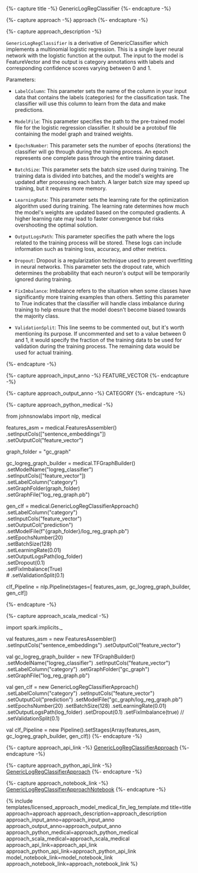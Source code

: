 {%- capture title -%}
GenericLogRegClassifier
{%- endcapture -%}

{%- capture approach -%}
approach
{%- endcapture -%}


{%- capture approach_description -%}

`GenericLogRegClassifier` is a derivative of GenericClassifier which implements a multinomial logistic regression. This is a single layer neural network with the logistic function at the output. The input to the model is FeatureVector and the output is category annotations with labels and corresponding confidence scores varying between 0 and 1.

Parameters:

- `LabelColumn`: This parameter sets the name of the column in your input data that contains the labels (categories) for the classification task. The classifier will use this column to learn from the data and make predictions.

- `ModelFile`: This parameter specifies the path to the pre-trained model file for the logistic regression classifier. It should be a protobuf file containing the model graph and trained weights.

- `EpochsNumber`: This parameter sets the number of epochs (iterations) the classifier will go through during the training process. An epoch represents one complete pass through the entire training dataset.

- `BatchSize`: This parameter sets the batch size used during training. The training data is divided into batches, and the model's weights are updated after processing each batch. A larger batch size may speed up training, but it requires more memory.

- `LearningRate`: This parameter sets the learning rate for the optimization algorithm used during training. The learning rate determines how much the model's weights are updated based on the computed gradients. A higher learning rate may lead to faster convergence but risks overshooting the optimal solution.

- `OutputLogsPath`: This parameter specifies the path where the logs related to the training process will be stored. These logs can include information such as training loss, accuracy, and other metrics.

- `Dropout`: Dropout is a regularization technique used to prevent overfitting in neural networks. This parameter sets the dropout rate, which determines the probability that each neuron's output will be temporarily ignored during training.

- `FixImbalance`: Imbalance refers to the situation when some classes have significantly more training examples than others. Setting this parameter to True indicates that the classifier will handle class imbalance during training to help ensure that the model doesn't become biased towards the majority class.

- `ValidationSplit`: This line seems to be commented out, but it's worth mentioning its purpose. If uncommented and set to a value between 0 and 1, it would specify the fraction of the training data to be used for validation during the training process. The remaining data would be used for actual training.

{%- endcapture -%}

{%- capture approach_input_anno -%}
FEATURE_VECTOR
{%- endcapture -%}

{%- capture approach_output_anno -%}
CATEGORY
{%- endcapture -%}

{%- capture approach_python_medical -%}

from johnsnowlabs import nlp,  medical

features_asm = medical.FeaturesAssembler()\
    .setInputCols(["sentence_embeddings"])\
    .setOutputCol("feature_vector")

graph_folder = "gc_graph"

gc_logreg_graph_builder = medical.TFGraphBuilder()\
    .setModelName("logreg_classifier")\
    .setInputCols(["feature_vector"]) \
    .setLabelColumn("category")\
    .setGraphFolder(graph_folder)\
    .setGraphFile("log_reg_graph.pb")

gen_clf = medical.GenericLogRegClassifierApproach()\
    .setLabelColumn("category")\
    .setInputCols("feature_vector")\
    .setOutputCol("prediction")\
    .setModelFile(f"{graph_folder}/log_reg_graph.pb")\
    .setEpochsNumber(20)\
    .setBatchSize(128)\
    .setLearningRate(0.01)\
    .setOutputLogsPath(log_folder)\
    .setDropout(0.1)\
    .setFixImbalance(True)\
    # .setValidationSplit(0.1)

clf_Pipeline = nlp.Pipeline(stages=[
    features_asm,
    gc_logreg_graph_builder,
    gen_clf])

{%- endcapture -%}


{%- capture approach_scala_medical -%}

import spark.implicits._
  
val features_asm = new FeaturesAssembler()
  .setInputCols("sentence_embeddings")
  .setOutputCol("feature_vector")

val gc_logreg_graph_builder = new TFGraphBuilder()
  .setModelName("logreg_classifier")
  .setInputCols("feature_vector")
  .setLabelColumn("category")
  .setGraphFolder("gc_graph")
  .setGraphFile("log_reg_graph.pb")

val gen_clf = new GenericLogRegClassifierApproach()
  .setLabelColumn("category")
  .setInputCols("feature_vector")
  .setOutputCol("prediction")
  .setModelFile("gc_graph/log_reg_graph.pb")
  .setEpochsNumber(20)
  .setBatchSize(128)
  .setLearningRate(0.01)
  .setOutputLogsPath(log_folder)
  .setDropout(0.1)
  .setFixImbalance(true) // .setValidationSplit(0.1)

val clf_Pipeline = new Pipeline().setStages(Array(features_asm, gc_logreg_graph_builder, gen_clf))
{%- endcapture -%}


{%- capture approach_api_link -%}
[GenericLogRegClassifierApproach](https://nlp.johnsnowlabs.com/licensed/api/com/johnsnowlabs/nlp/annotators/classification/GenericLogRegClassifierApproach.html)
{%- endcapture -%}

{%- capture approach_python_api_link -%}
[GenericLogRegClassifierApproach](https://nlp.johnsnowlabs.com/licensed/api/python/reference/autosummary/sparknlp_jsl/annotator/classification/generic_log_reg_classifier/index.html#sparknlp_jsl.annotator.classification.generic_log_reg_classifier.GenericLogRegClassifierApproach)
{%- endcapture -%}

{%- capture approach_notebook_link -%}
[GenericLogRegClassifierApproachNotebook](https://github.com/JohnSnowLabs/spark-nlp-workshop/blob/Healthcare_MOOC/Spark_NLP_Udemy_MOOC/Healthcare_NLP/GenericLogRegClassifierModel.ipynb)
{%- endcapture -%}

{% include templates/licensed_approach_model_medical_fin_leg_template.md
title=title
approach=approach
approach_description=approach_description
approach_input_anno=approach_input_anno
approach_output_anno=approach_output_anno
approach_python_medical=approach_python_medical
approach_scala_medical=approach_scala_medical
approach_api_link=approach_api_link
approach_python_api_link=approach_python_api_link
model_notebook_link=model_notebook_link
approach_notebook_link=approach_notebook_link
%}

